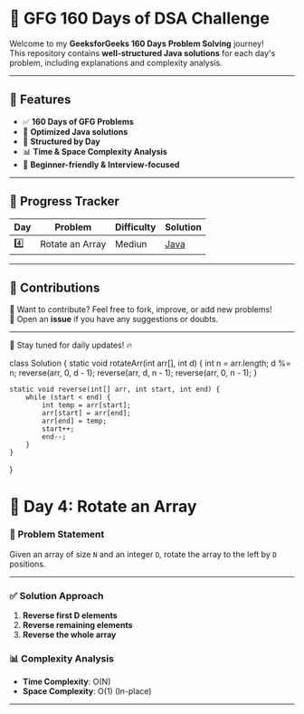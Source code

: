 # 🚀 GFG 160 Days of DSA Challenge

Welcome to my **GeeksforGeeks 160 Days Problem Solving** journey!  
This repository contains **well-structured Java solutions** for each day's problem, including explanations and complexity analysis.

---

## 📌 Features

- ✅ **160 Days of GFG Problems**
- 🧪 **Optimized Java solutions**
- 📂 **Structured by Day**
- 📊 **Time & Space Complexity Analysis**
- 📝 **Beginner-friendly & Interview-focused**

---

## 📅 Progress Tracker

| Day  | Problem | Difficulty | Solution |
|------|---------|------------|----------|
| 4️⃣  | Rotate an Array | Mediun | [Java](./Day-4/Solution.java) |
<!-- Add more as you solve -->

---

## 🤝 Contributions

🚀 Want to contribute? Feel free to fork, improve, or add new problems!  
💬 Open an **issue** if you have any suggestions or doubts.

---
📢 Stay tuned for daily updates! 🔥  



class Solution {
    static void rotateArr(int arr[], int d) {
        int n = arr.length;
        d %= n;
        reverse(arr, 0, d - 1);
        reverse(arr, d, n - 1);
        reverse(arr, 0, n - 1);
    }

    static void reverse(int[] arr, int start, int end) {
        while (start < end) {
            int temp = arr[start];
            arr[start] = arr[end];
            arr[end] = temp;
            start++;
            end--;
        }
    }
}




# 🔄 Day 4: Rotate an Array

### 📝 Problem Statement
Given an array of size `N` and an integer `D`, rotate the array to the left by `D` positions.

---

### ✅ Solution Approach

1. **Reverse first D elements**
2. **Reverse remaining elements**
3. **Reverse the whole array**

### 📊 Complexity Analysis

- **Time Complexity**: O(N)
- **Space Complexity**: O(1) (In-place)

---



